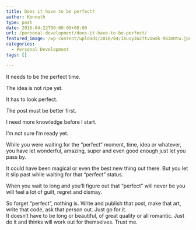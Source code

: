 ```yaml
---
title: Does it have to be perfect?
author: Kenneth
type: post
date: 2016-04-22T00:00:00+00:00
url: /personal-development/does-it-have-to-be-perfect/
featured_image: /wp-content/uploads/2016/04/1Xusy3o2TtvUwmk-R63mRtw.jpeg
categories:
  - Personal Development
tags: []

---
```

<p id="ae40" class="graf graf--p graf-after--figure">
  It needs to be the perfect time.
</p>

<p id="1bf8" class="graf graf--p graf-after--p">
  The idea is not ripe yet.
</p>

<p id="3da0" class="graf graf--p graf-after--p">
  It has to look perfect.
</p>

<p id="222f" class="graf graf--p graf-after--p">
  The post must be better first.
</p>

<p id="56a2" class="graf graf--p graf-after--p">
  I need more knowledge before I start.
</p>

<p id="42bc" class="graf graf--p graf-after--p">
  I’m not sure I’m ready yet.
</p>

<p id="f363" class="graf graf--p graf-after--p">
  While you were waiting for the “perfect” moment, time, idea or whatever, you have let wonderful, amazing, super and even good enough just let you pass by.
</p>

<p id="fcf1" class="graf graf--p graf-after--p">
  It could have been magical or even the best new thing out there. But you let it slip past while waiting for that “perfect” status.
</p>

<p id="a813" class="graf graf--p graf-after--p">
  When you wait to long and you’ll figure out that “perfect” will never be you will feel a lot of guilt, regret and dismay.
</p>

<p id="23d8" class="graf graf--p graf-after--p graf--trailing">
  So forget “perfect”, nothing is. Write and publish that post, make that art, write that code, ask that person out. Just go for it.<br /> It doesn’t have to be long or beautiful, of great quality or all romantic. Just do it and thinks will work out for themselves. Trust me.
</p>